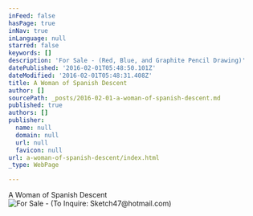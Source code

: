 ```yaml
---
inFeed: false
hasPage: true
inNav: true
inLanguage: null
starred: false
keywords: []
description: 'For Sale - (Red, Blue, and Graphite Pencil Drawing)'
datePublished: '2016-02-01T05:48:50.101Z'
dateModified: '2016-02-01T05:48:31.408Z'
title: A Woman of Spanish Descent
author: []
sourcePath: _posts/2016-02-01-a-woman-of-spanish-descent.md
published: true
authors: []
publisher:
  name: null
  domain: null
  url: null
  favicon: null
url: a-woman-of-spanish-descent/index.html
_type: WebPage

---
```

A Woman of Spanish Descent
![For Sale - (To Inquire:  Sketch47@hotmail.com)](https://s3-us-west-2.amazonaws.com/the-grid-img/p/43ae785d8087a5727ab58afb8cbacd0967c66024.jpg)